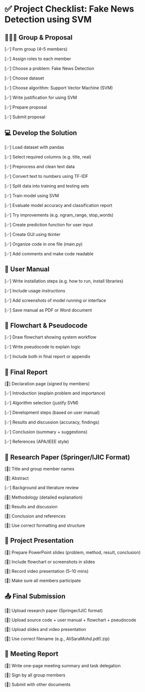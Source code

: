 # ✅ Project Checklist: Fake News Detection using SVM

## 🧑‍🤝‍🧑 Group & Proposal

[✅] Form group (4–5 members)

[✅] Assign roles to each member

[✅] Choose a problem: Fake News Detection

[✅] Choose dataset 

[✅] Choose algorithm: Support Vector Machine (SVM)

[✅] Write justification for using SVM

[✅] Prepare proposal

[✅] Submit proposal

## 💻 Develop the Solution

[✅] Load dataset with pandas

[✅] Select required columns (e.g. title, real)

[✅] Preprocess and clean text data

[✅] Convert text to numbers using TF-IDF

[✅] Split data into training and testing sets

[✅] Train model using SVM

[✅] Evaluate model accuracy and classification report

[✅] Try improvements (e.g. ngram_range, stop_words)

[✅] Create prediction function for user input

[✅] Create GUI using tkinter

[✅] Organize code in one file (main.py)

[✅] Add comments and make code readable

## 📘 User Manual

[✅] Write installation steps (e.g. how to run, install libraries)

[✅] Include usage instructions

[✅] Add screenshots of model running or interface

[✅] Save manual as PDF or Word document

## 🔄 Flowchart & Pseudocode

[✅] Draw flowchart showing system workflow

[✅] Write pseudocode to explain logic

[✅] Include both in final report or appendix

## 📝 Final Report

[🔲] Declaration page (signed by members)

[✅] Introduction (explain problem and importance)

[✅] Algorithm selection (justify SVM)

[✅] Development steps (based on user manual)

[✅] Results and discussion (accuracy, findings)

[✅] Conclusion (summary + suggestions)

[✅] References (APA/IEEE style)

## 📄 Research Paper (Springer/IJIC Format)

[🔲] Title and group member names

[🔲] Abstract

[✅] Background and literature review

[🔲] Methodology (detailed explanation)

[🔲] Results and discussion

[🔲] Conclusion and references

[🔲] Use correct formatting and structure

## 🎥 Project Presentation

[🔲] Prepare PowerPoint slides (problem, method, result, conclusion)

[🔲] Include flowchart or screenshots in slides

[🔲] Record video presentation (5–10 mins)

[🔲] Make sure all members participate

## 📤 Final Submission

[🔲] Upload research paper (Springer/IJIC format)

[🔲] Upload source code + user manual + flowchart + pseudocode

[🔲] Upload slides and video presentation

[🔲] Use correct filename (e.g., AliSaraMohd.pdf/.zip)

## 🧾 Meeting Report

[🔲] Write one-page meeting summary and task delegation

[🔲] Sign by all group members

[🔲] Submit with other documents

